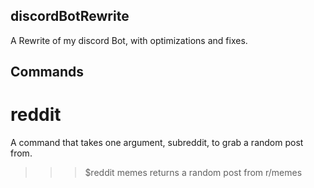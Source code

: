 ## discordBotRewrite
 A Rewrite of my discord Bot, with optimizations and fixes.


## Commands

# reddit
A command that takes one argument, subreddit, to grab a random post from.
>>>$reddit memes
>>>returns a random post from r/memes

